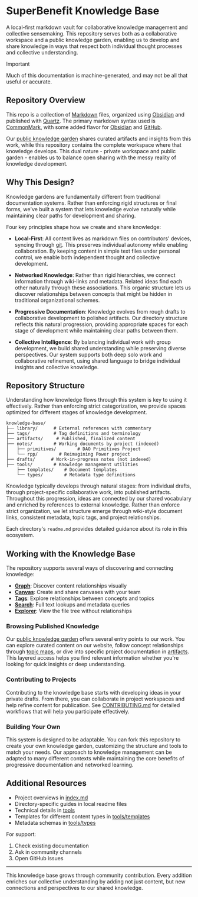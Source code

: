 # SuperBenefit Knowledge Base

A local-first markdown vault for collaborative knowledge management and collective sensemaking. This repository serves both as a collaborative workspace and a public knowledge garden, enabling us to develop and share knowledge in ways that respect both individual thought processes and collective understanding.

> [!IMPORTANT]
> Much of this documentation is machine-generated, and may not be all that useful or accurate. 

## Repository Overview

This repo is a collection of [Markdown](https://www.markdownguide.org/) files, organized using [Obsidian](https://obsidian.md/) and published with [Quartz](https://quartz.jzhao.xyz/). The primary markdown syntax used is [CommonMark](https://commonmark.org/), with some added flavor for [Obsidian](https://help.obsidian.md/Editing+and+formatting/Obsidian+Flavored+Markdown) and [GitHub](https://help.obsidian.md/Editing+and+formatting/Obsidian+Flavored+Markdown).

Our [public knowledge garden](https://knowledge.superbenefit.org) shares curated artifacts and insights from this work, while this repository contains the complete workspace where that knowledge develops. This dual nature - private workspace and public garden - enables us to balance open sharing with the messy reality of knowledge development.

## Why This Design?

Knowledge gardens are fundamentally different from traditional documentation systems. Rather than enforcing rigid structures or final forms, we've built a system that lets knowledge evolve naturally while maintaining clear paths for development and sharing.

Four key principles shape how we create and share knowledge:

- **Local-First**: All content lives as markdown files on contributors' devices, syncing through [git](https://www.atlassian.com/git/tutorials/what-is-git). This preserves individual autonomy while enabling collaboration. By keeping content in simple text files under personal control, we enable both independent thought and collective development.

- **Networked Knowledge**: Rather than rigid hierarchies, we connect information through wiki-links and metadata. Related ideas find each other naturally through these associations. This organic structure lets us discover relationships between concepts that might be hidden in traditional organizational schemes.

- **Progressive Documentation**: Knowledge evolves from rough drafts to collaborative development to polished artifacts. Our directory structure reflects this natural progression, providing appropriate spaces for each stage of development while maintaining clear paths between them.

- **Collective Intelligence**: By balancing individual work with group development, we build shared understanding while preserving diverse perspectives. Our system supports both deep solo work and collaborative refinement, using shared language to bridge individual insights and collective knowledge.

## Repository Structure 

Understanding how knowledge flows through this system is key to using it effectively. Rather than enforcing strict categorization, we provide spaces optimized for different stages of knowledge development.

```
knowledge-base/
├── library/      # External references with commentary
├── tags/         # Tag definitions and terminology
├── artifacts/     # Published, finalized content
├── notes/        # Working documents by project (indexed)
│   ├── primitives/        # DAO Primitives Project
│   └── rpp/        # Reimagining Power project
├── drafts/      # Work-in-progress notes (not indexed)
├── tools/        # Knowledge management utilities
    ├── templates/    # Document templates
    └── types/        # Metadata type definitions
```

Knowledge typically develops through natural stages: from individual drafts, through project-specific collaborative work, into published artifacts. Throughout this progression, ideas are connected by our shared vocabulary and enriched by references to external knowledge. Rather than enforce strict organization, we let structure emerge through wiki-style document links, consistent metadata, topic tags, and project relationships.

Each directory's `readme.md` provides detailed guidance about its role in this ecosystem.

## Working with the Knowledge Base

The repository supports several ways of discovering and connecting knowledge:

- **[Graph](https://help.obsidian.md/Plugins/Graph+view)**: Discover content relationships visually
- **[Canvas](https://help.obsidian.md/Plugins/Canvas)**: Create and share canvases with your team
- **[Tags](https://help.obsidian.md/Editing+and+formatting/Tags)**: Explore relationships between concepts and topics
- **[Search](https://help.obsidian.md/Plugins/Search)**: Full text lookups and metadata queries
- **[Explorer](https://help.obsidian.md/Plugins/File+explorer)**: View the file tree without relationships

### Browsing Published Knowledge

Our [public knowledge garden](https://knowledge.superbenefit.org) offers several entry points to our work. You can explore curated content on our website, follow concept relationships through [topic maps](tags/tags.md), or dive into specific project documentation in [artifacts](artifacts/artifacts.md). This layered access helps you find relevant information whether you're looking for quick insights or deep understanding.

### Contributing to Projects

Contributing to the knowledge base starts with developing ideas in your private drafts. From there, you can collaborate in project workspaces and help refine content for publication. See [CONTRIBUTING.md](CONTRIBUTING.md) for detailed workflows that will help you participate effectively.

### Building Your Own

This system is designed to be adaptable. You can fork this repository to create your own knowledge garden, customizing the structure and tools to match your needs. Our approach to knowledge management can be adapted to many different contexts while maintaining the core benefits of progressive documentation and networked learning.

## Additional Resources

- Project overviews in [index.md](index.md)
- Directory-specific guides in local readme files
- Technical details in [tools](tools/readme.md)
- Templates for different content types in [tools/templates](tools/templates/readme.md)
- Metadata schemas in [tools/types](tools/types/readme.md)

For support:
1. Check existing documentation
2. Ask in community channels
3. Open GitHub issues

---

This knowledge base grows through community contribution. Every addition enriches our collective understanding by adding not just content, but new connections and perspectives to our shared knowledge.